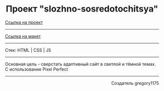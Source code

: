 <h1 align="center"> Проект "slozhno-sosredotochitsya" </h1>

[Ссылка на проект](https://github.com/gregory1175/slozhno-sosredotochitsya.git)

---

[Ссылка на макет](https://www.figma.com/design/lCqDbWjgllgJtb2hmCqfyX/%236-Сложно-сосредоточиться?node-id=0-1)

---

<p> Стек: HTML | CSS | JS </p>

---

<p> Основная цель - сверстать адаптивный сайт в светлой и тёмной темах. С использование Pixel Perfect </p>
                                                                                                    
---

<p align="end"> Создатель gregory1175 </p>
